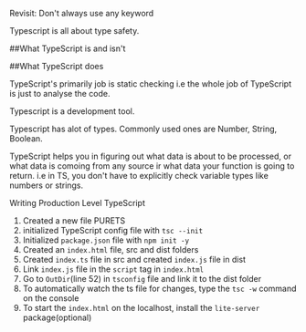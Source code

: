 Revisit: Don't always use any keyword

Typescript is all about type safety.

##What TypeScript is and isn't

##What TypeScript does

TypeScript's primarily job is static checking i.e the whole job of TypeScript is just to analyse the code. 

Typescript is a development tool.

Typescript has alot of types. Commonly used ones are Number, String, Boolean. 

TypeScript helps you in figuring out what data is about to be processed, or what data is comoing from any source ir what data your function is going to return. i.e in TS, you don't have to explicitly check variable types like numbers or strings.

Writing Production Level TypeScript

1. Created a new file PURETS
2. initialized TypeScript config file with `tsc --init`
3. Initialized `package.json` file with `npm init -y`
4. Created an `index.html` file, src and dist folders
5. Created `index.ts` file in src and created `index.js` file in dist
6. Link `index.js` file in the `script` tag in `index.html`
7. Go to `OutDir`(line 52) in `tsconfig` file and link it to the dist folder
8. To automatically watch the ts file for changes, type the `tsc -w` command on the console
9. To start the `index.html` on the localhost, install the `lite-server` package(optional)